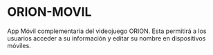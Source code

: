 # ORION-MOVIL
App Móvil complementaria del videojuego ORION. Esta permitirá a los usuarios acceder a su información y editar su nombre en dispositivos móviles.
